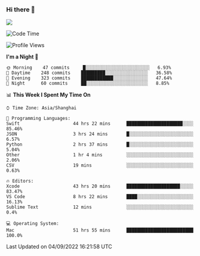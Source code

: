 ### Hi there 👋

<!--
**JJAYCHEN1e/jjaychen1e** is a ✨ _special_ ✨ repository because its `README.md` (this file) appears on your GitHub profile.

Here are some ideas to get you started:

- 🔭 I’m currently working on ...
- 🌱 I’m currently learning ...
- 👯 I’m looking to collaborate on ...
- 🤔 I’m looking for help with ...
- 💬 Ask me about ...
- 📫 How to reach me: ...
- 😄 Pronouns: ...
- ⚡ Fun fact: ...
-->

[![](https://github-readme-stats.vercel.app/api?username=jjaychen1e&show_icons=true)](https://github.com/jjaychen1e/github-readme-stats?count_private=true)

<!--START_SECTION:waka-->
![Code Time](http://img.shields.io/badge/Code%20Time-0%20secs-blue)

![Profile Views](http://img.shields.io/badge/Profile%20Views-1-blue)

**I'm a Night 🦉** 

```text
🌞 Morning    47 commits     █░░░░░░░░░░░░░░░░░░░░░░░░   6.93% 
🌆 Daytime    248 commits    █████████░░░░░░░░░░░░░░░░   36.58% 
🌃 Evening    323 commits    ████████████░░░░░░░░░░░░░   47.64% 
🌙 Night      60 commits     ██░░░░░░░░░░░░░░░░░░░░░░░   8.85%

```


📊 **This Week I Spent My Time On** 

```text
⌚︎ Time Zone: Asia/Shanghai

💬 Programming Languages: 
Swift                    44 hrs 22 mins      █████████████████████░░░░   85.46% 
JSON                     3 hrs 24 mins       █░░░░░░░░░░░░░░░░░░░░░░░░   6.57% 
Python                   2 hrs 37 mins       █░░░░░░░░░░░░░░░░░░░░░░░░   5.04% 
Other                    1 hr 4 mins         ░░░░░░░░░░░░░░░░░░░░░░░░░   2.06% 
CSV                      19 mins             ░░░░░░░░░░░░░░░░░░░░░░░░░   0.63%

🔥 Editors: 
Xcode                    43 hrs 20 mins      ████████████████████░░░░░   83.47% 
VS Code                  8 hrs 22 mins       ████░░░░░░░░░░░░░░░░░░░░░   16.13% 
Sublime Text             12 mins             ░░░░░░░░░░░░░░░░░░░░░░░░░   0.4%

💻 Operating System: 
Mac                      51 hrs 55 mins      █████████████████████████   100.0%

```


 Last Updated on 04/09/2022 16:21:58 UTC
<!--END_SECTION:waka-->
